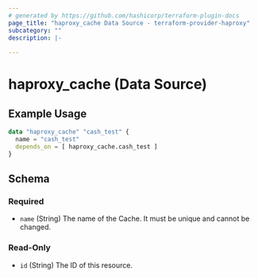 ```yaml
---
# generated by https://github.com/hashicorp/terraform-plugin-docs
page_title: "haproxy_cache Data Source - terraform-provider-haproxy"
subcategory: ""
description: |-
  
---
```


# haproxy_cache (Data Source)



## Example Usage

```terraform
data "haproxy_cache" "cash_test" {
  name = "cash_test"
  depends_on = [ haproxy_cache.cash_test ]
}
```

<!-- schema generated by tfplugindocs -->
## Schema

### Required

- `name` (String) The name of the Cache. It must be unique and cannot be changed.

### Read-Only

- `id` (String) The ID of this resource.
